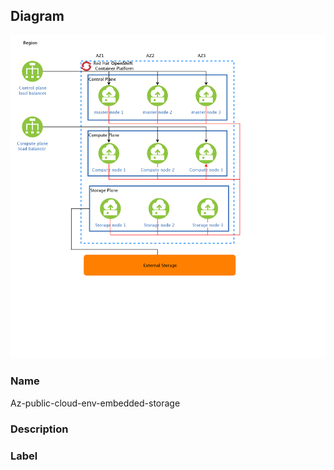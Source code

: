 
## Diagram

![Az-public-cloud-env-embedded-storage](../img/miscdiagram_SkXHeVqmjBtt.png)

### Name


Az-public-cloud-env-embedded-storage


### Description




### Label




